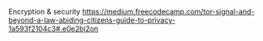 Encryption & security
https://medium.freecodecamp.com/tor-signal-and-beyond-a-law-abiding-citizens-guide-to-privacy-1a593f2104c3#.e0e2bj2on
